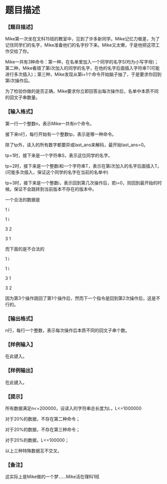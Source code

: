 # 题目描述


<h3>
【题目描述】
</h3>
<p>
Mike第一次坐在文科15班的教室中，见到了许多新同学。Mike记忆力极差，为了记住同学们的名字，Mike准备他们的名字抄下来。Mike又太懒，于是他把这项工作交给了你。
</p>
<p>
Mike一共有3种命令：第一种，在名单里加入一个同学的名字S(均为小写字母)；第二种，Mike看错了第i次加入的同学的名字，在他的名字后面插入字符串T(可能进行多次插入)；第三种，Mike发现从第i+1个命令开始脑子抽了，于是要求你回到第i次操作后。
</p>
<p>
为了检验你做的是否正确，Mike要求你立即回答出每次操作后，名单中本质不同的回文子串数量。
</p>
<h3>
【输入格式】
</h3>
<p>
第一行一个整数n，表示Mike一共有n个命令。
</p>
<p>
接下来n行，每行开始有一个整数tp，表示是哪一种命令。
</p>
<p>
除了tp外，读入的所有数字都要异或last_ans来解码，最开始last_ans=0。
</p>
<p>
tp=1时，接下来是一个字符串S，表示这位同学的名字。
</p>
<p>
tp=2时，接下来是一个整数i和一个字符串T，表示在第i次加入的名字后面插入T。(可能多次插入，保证这个同学的名字在当前的名单中)
</p>
<p>
tp=3时，接下来是一个整数i，表示回到第几次操作后，若i=0，则回到最开始的时候。保证不会跳转到当前版本不存在的版本中。
</p>
<p>
一个合法的数据是
</p>
<p>
1 i
</p>
<p>
1 i
</p>
<p>
3 2
</p>
<p>
3 1
</p>
<p>
而下面的是不合法的
</p>
<p>
1 i
</p>
<p>
1 i
</p>
<p>
3 1
</p>
<p>
3 2
</p>
<p>
因为第3个操作跳回了第1个操作后，然而下一个指令是回到第2次操作后，这是不行的。
</p>
<h3>
【输出格式】
</h3>
<p>
n行，每行一个整数，表示每次操作后本质不同的回文子串个数。
</p>
<h3>
【样例输入】
</h3>
<pre>在此键入。</pre>
<h3>
【样例输出】
</h3>
<pre>在此键入。</pre>
<h3>
【提示】
</h3>
<p>
所有数据满足n&lt;=200000，设读入的字符串总长度为L，L&lt;=1000000
</p>
<p>
对于20%的数据，不存在第二种命令；
</p>
<p>
对于20%的数据，不存在第三种命令；
</p>
<p>
对于20%的数据，L&lt;=100000；
</p>
<p>
以上三种特殊数据互不交叉。
</p>
<h3>
【备注】
</h3>
<p>
这实际上是Mike做的一个梦……Mike活在理科1班
</p>
